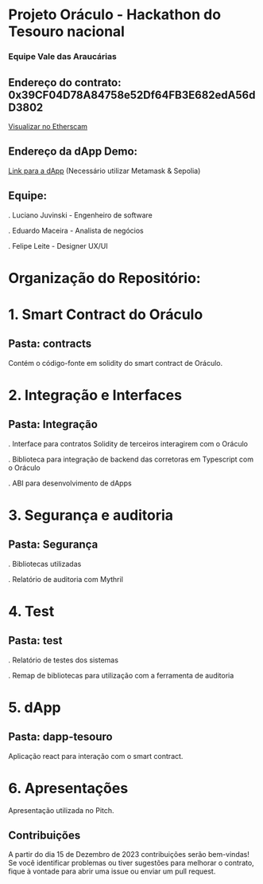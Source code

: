 # Projeto Oráculo - Hackathon do Tesouro nacional

### Equipe Vale das Araucárias

## Endereço do contrato: 0x39CF04D78A84758e52Df64FB3E682edA56dD3802
[Visualizar no Etherscam](https://sepolia.etherscan.io/address/0x39CF04D78A84758e52Df64FB3E682edA56dD3802)

## Endereço da dApp Demo: 
[Link para a dApp](https://alt500.com) 
(Necessário utilizar Metamask & Sepolia)


## Equipe:
. Luciano Juvinski - Engenheiro de software

. Eduardo Maceira - Analista de negócios 

. Felipe Leite - Designer UX/UI


# Organização do Repositório:

# 1. Smart Contract do Oráculo 

## Pasta: contracts

Contém o código-fonte em solidity do smart contract de Oráculo.


# 2. Integração e Interfaces

## Pasta: Integração 

. Interface para contratos Solidity de terceiros interagirem com o Oráculo

. Biblioteca para integração de backend das corretoras em Typescript com o Oráculo

. ABI para desenvolvimento de dApps

# 3. Segurança e auditoria
## Pasta: Segurança

. Bibliotecas utilizadas

. Relatório de auditoria com Mythril

# 4. Test

## Pasta: test

. Relatório de testes dos sistemas

. Remap de bibliotecas para utilização com a ferramenta de auditoria

# 5. dApp

## Pasta: dapp-tesouro

Aplicação react para interação com o smart contract.

# 6. Apresentações

Apresentação utilizada no Pitch.


## Contribuições
A partir do dia 15 de Dezembro de 2023 contribuições serão bem-vindas! Se você identificar problemas ou tiver sugestões para melhorar o contrato, fique à vontade para abrir uma issue ou enviar um pull request.
